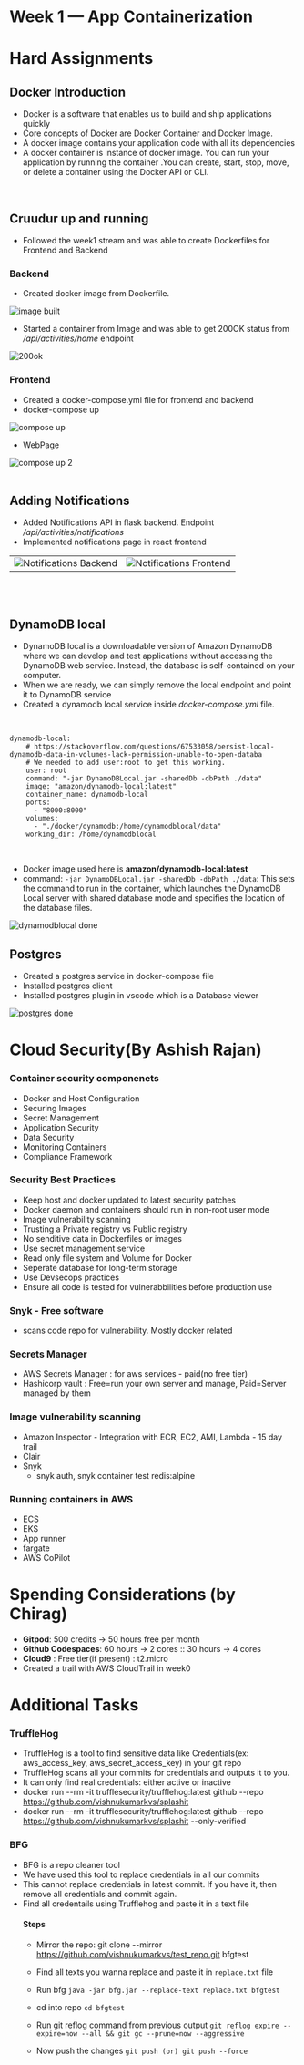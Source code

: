 # Week 1 — App Containerization

# Hard Assignments

## Docker Introduction
- Docker is a software that enables us to build and ship applications quickly
- Core concepts of Docker are Docker Container and Docker Image.
- A docker image contains your application code with all its dependencies
- A docker container is instance of docker image. You can run your application by running the container .You can create, start, stop, move, or delete a container using the Docker API or CLI.
<br>


## Cruudur up and running
- Followed the week1 stream and was able to create Dockerfiles for Frontend and Backend
### Backend
- Created docker image from Dockerfile.

![image built](https://user-images.githubusercontent.com/116954249/220102496-6702795b-cc3e-4440-9258-7552ac6397d2.png)

- Started a container from Image and was able to get 200OK status from */api/activities/home* endpoint

![200ok](https://user-images.githubusercontent.com/116954249/220102899-9da7d7ef-0837-4ed1-9331-1a6aaf15d0ea.png)

### Frontend
- Created a docker-compose.yml file for frontend and backend
- docker-compose up


![compose up](https://user-images.githubusercontent.com/116954249/220103513-9ae26bdc-7e1d-47c1-a043-1ac1293b1f05.png)

- WebPage

![compose up 2](https://user-images.githubusercontent.com/116954249/220103672-b9d2205f-8c54-4673-9dc4-f5547d35cb70.png)
<br>
<br>

## Adding Notifications
- Added Notifications API in flask backend. Endpoint */api/activities/notifications*
- Implemented notifications page in react frontend

<table>
  <tr>
    <td><img src="https://user-images.githubusercontent.com/116954249/221242035-ebef00ad-834d-4964-a016-dd0eaefa17e5.png" alt="Notifications Backend"></td>
    <td><img src="https://user-images.githubusercontent.com/116954249/221242084-a01ed4b1-96eb-4763-94a0-41604b98dd5e.png" alt="Notifications Frontend"></td>
  </tr>
</table>
<br>
<br>


## DynamoDB local
- DynamoDB local is a downloadable version of Amazon DynamoDB where we can develop and test applications without accessing the DynamoDB web service. Instead, the database is self-contained on your computer. 
- When we are ready, we can simply remove the local endpoint and point it to DynamoDB service
- Created a dynamodb local service inside *docker-compose.yml* file.
<br>


```
dynamodb-local:
    # https://stackoverflow.com/questions/67533058/persist-local-dynamodb-data-in-volumes-lack-permission-unable-to-open-databa
    # We needed to add user:root to get this working.
    user: root
    command: "-jar DynamoDBLocal.jar -sharedDb -dbPath ./data"
    image: "amazon/dynamodb-local:latest"
    container_name: dynamodb-local
    ports:
      - "8000:8000"
    volumes:
      - "./docker/dynamodb:/home/dynamodblocal/data"
    working_dir: /home/dynamodblocal
```
<br>

- Docker image used here is **amazon/dynamodb-local:latest**
- command: `-jar DynamoDBLocal.jar -sharedDb -dbPath ./data`: This sets the command to run in the container, which launches the DynamoDB Local server with shared database mode and specifies the location of the database files.

![dynamodblocal done](https://user-images.githubusercontent.com/116954249/221244286-8314227f-6969-4aca-baf5-43f414fa38da.png)

## Postgres
- Created a postgres service in docker-compose file
- Installed postgres client
- Installed postgres plugin in vscode which is a Database viewer

![postgres done](https://user-images.githubusercontent.com/116954249/221256007-e87d331b-a9df-449a-82d0-919c9e8648f1.png)


# Cloud Security(By Ashish Rajan)

### Container security componenets
- Docker and Host Configuration
- Securing Images
- Secret Management
- Application Security
- Data Security
- Monitoring Containers
- Compliance Framework

### Security Best Practices
- Keep host and docker updated to latest security patches
- Docker daemon and containers should run in non-root user mode
- Image vulnerability scanning
- Trusting a Private registry vs Public registry
- No senditive data in Dockerfiles or images
- Use secret management service
- Read only file system and Volume for Docker
- Seperate database for long-term storage
- Use Devsecops practices
- Ensure all code is tested for vulnerabbilities before production use

### Snyk - Free software
- scans code repo for vulnerability. Mostly docker related

### Secrets Manager
- AWS Secrets Manager : for aws services - paid(no free tier)
- Hashicorp vault : Free=run your own server and manage, Paid=Server managed by them

### Image vulnerability scanning
- Amazon Inspector - Integration with ECR, EC2, AMI, Lambda - 15 day trail
- Clair
- Snyk
  - snyk auth, snyk container test redis:alpine

### Running containers in AWS
- ECS
- EKS
- App runner
- fargate
- AWS CoPilot

# Spending Considerations (by Chirag)
- **Gitpod**: 500 credits -> 50 hours free per month
- **Github Codespaces**:  60 hours -> 2 cores :: 30 hours -> 4 cores
- **Cloud9** : Free tier(if present) : t2.micro
- Created a trail with AWS CloudTrail in week0 

# Additional Tasks

### TruffleHog
- TruffleHog is a tool to find sensitive data like Credentials(ex: aws_access_key, aws_secret_access_key) in your git repo
- TruffleHog scans all your commits for credentials and outputs it to you.
- It can only find real credentials: either active or inactive
- docker run --rm -it trufflesecurity/trufflehog:latest github --repo https://github.com/vishnukumarkvs/splashit
- docker run --rm -it trufflesecurity/trufflehog:latest github --repo https://github.com/vishnukumarkvs/splashit --only-verified

### BFG
- BFG is a repo cleaner tool
- We have used this tool to replace credentials in all our commits
- This cannot replace credentials in latest commit. If you have it, then remove all credentials and commit again.
- Find all credentails using Trufflehog and paste it in a text file
  #### Steps
   - Mirror the repo:
   git clone --mirror https://github.com/vishnukumarkvs/test_repo.git bfgtest
   
   - Find all texts you wanna replace and paste it in `replace.txt` file

   - Run bfg
   `java -jar bfg.jar --replace-text replace.txt bfgtest`

   - cd into repo
   `cd bfgtest`

   - Run git reflog command from previous output
   `git reflog expire --expire=now --all && git gc --prune=now --aggressive`

   - Now push the changes
   `git push (or) git push --force`
